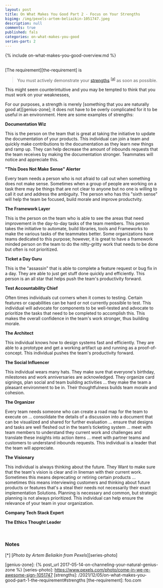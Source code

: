```yaml
---
layout: post
title: On What Makes You Good Part 2 - Focus on Your Strengths
bigimg: /img/pexels-artem-beliaikin-1051747.jpeg
description: null
comments: true
published: fals
categories: on-what-makes-you-good
series-part: 2
---
```


{% include on-what-makes-you-good-overview.md %}   
<br/>

[The requirement][the-requirement] is 

> You must actively demonstrate your [strengths](#strengths) <sup>[[a]](#strengths)</sup> as soon as possible.

This might seem counterintuitive and you may be tempted to think that you must work on your weaknesses, 

For our purposes, a strength is merely [something that you are naturally good at][genius-zone]; it does not have to be overly complicated for it to be useful in an environment.  Here are some examples of strengths:

**Documentation Wiz**

This is the person on the team that is great at taking the initiative to update the documentation of your products.  This individual can join a team and quickly make contributions to the documentation as they learn new things and ramp up.  They can help decrease the amount of inbounds requests that the team receives by making the documentation stronger.  Teammates will notice and appreciate this.

**"This Does Not Make Sense" Alerter**

Every team needs a person who is not afraid to call out when something does not make sense. Sometimes when a group of people are working on a task there may be things that are not clear to anyone but no one is willing to call it out and address the ambiguity. The person who has this "sixth sense" will help the team be focused, build morale and improve productvity.

**The Framework Layer**

 This is the person on the team who is able to see the areas that need improvement in the day-to-day tasks of the team members. This person takes the initiative to automate, build libraries, tools and Frameworks to make the various tasks of the teammates better. Some organizations have teams dedicated to this purpose; however, it is great to have a framework minded person on the team to do the nitty-gritty work that needs to be done but often is not prioritized.

**Ticket a Day Guru**

 This is the "assassin" that is able to complete a feature request or bug fix in a day. They are able to just get stuff done quickly and efficiently. This person is an all star that helps push the team's productivity forward.

**Test Accountability Chief**

Often times individuals cut corners when it comes to testing. Certain features or capabilities can be hard or not currently possible to test.  This individual will advocate for components to be well-tested and advocate to prioritize the tasks that need to be completed to accomplish this.  This makes the overall confidence in the team's work stronger, thus building morale.

**The Architect**

This individual knows how to design systems fast and efficiently. They are able to a prototype and get a working artifact up and running as a proof-of-concept. This individual pushes the team's productivity forward.

**The Social Influencer**

This individual wears many hats. They make sure that everyone's birthday, milestones and work anniversaries are acknowledged.  They organize card signings, plan social and team building activities ... they make the team a pleasant environment to be in.  Their thoughtfulness builds team morale and cohesion.

**The Organizer**

Every team needs someone who can create a road map for the team to execute on  … consolidate the details of a discussion into a document that can be visualized and shared for further evaluation … ensure that designs and tasks are well fleshed out in the team’s ticketing system … meet with team members to understand they current work and challenges and translate these insights into action items … meet with partner teams and customers to understand inbounds requests.  This individual is a leader that the team will appreciate.

**The Visionary**

This individual is always thinking about the future. They Want to make sure that the team's vision is clear and in lineman with their current work. Sometimes this means deprecating or retiring certain products …  sometimes this means interviewing customers and thinking about future products or features that's a steal their needs not necessarily their exact implementation Solutions.  Planning is necessary and common, but strategic planning is not always prioritized.  This individual can help ensure the relevance of your team in your organization.


**Company Tech Stack Expert**

**The Ethics Thought Leader**

<br/>

### Notes

[<a name="series-photo">\*</a>] [*Photo by Artem Beliaikin from Pexels*][series-photo]

[genius-zone]: {% post_url 2017-05-14-on-channeling-your-natural-genius-zone %}
[series-photo]: https://www.pexels.com/photo/come-in-we-re-awesome-sign-1051747
[strengths]: /2021/12/05/on-what-makes-you-good-part-1-the-requirement#strengths
[the-requirement]: foo.com